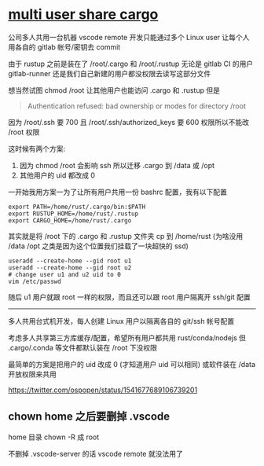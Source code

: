 # [multi user share cargo](/2022/06/multi_user_same_uid_share_cargo_home.md)

公司多人共用一台机器 vscode remote 开发只能通过多个 Linux user 让每个人用各自的 gitlab 帐号/密钥去 commit

由于 rustup 之前是装在了 /root/.cargo 和 /root/.rustup 无论是 gitlab CI 的用户 gitlab-runner 还是我们自己新建的用户都没权限去读写这部分文件

想当然试图 chmod /root 让其他用户也能访问 .cargo 和 .rustup 但是

> Authentication refused: bad ownership or modes for directory /root

因为 /root/.ssh 要 700 且 /root/.ssh/authorized_keys 要 600 权限所以不能改 /root 权限

这时候有两个方案:

1. 因为 chmod /root 会影响 ssh 所以迁移 .cargo 到 /data 或 /opt
2. 其他用户的 uid 都改成 0

一开始我用方案一为了让所有用户共用一份 bashrc 配置，我有以下配置

```
export PATH=/home/rust/.cargo/bin:$PATH
export RUSTUP_HOME=/home/rust/.rustup
export CARGO_HOME=/home/rust/.cargo
```

其实就是将 /root 下的 .cargo 和 .rustup 文件夹 cp 到 /home/rust (为啥没用 /data /opt 之类是因为这个位置我们挂载了一块超快的 ssd)

```
useradd --create-home --gid root u1
useradd --create-home --gid root u2
# change user u1 and u2 uid to 0
vim /etc/passwd
```

随后 u1 用户就跟 root 一样的权限，而且还可以跟 root 用户隔离开 ssh/git 配置

---

多人共用台式机开发，每人创建 Linux 用户以隔离各自的 git/ssh 帐号配置

考虑多人共享第三方库缓存/配置，希望所有用户都共用 rust/conda/nodejs
但 .cargo/.conda 等文件都默认装在 /root 下没权限

最简单的方案是把用户的 uid 改成 0 (才知道用户 uid 可以相同) 
或软件装在 /data 开放权限来共用

https://twitter.com/ospopen/status/1541677689106739201

## chown home 之后要删掉 .vscode

home 目录 chown -R 成 root 

不删掉 .vscode-server 的话 vscode remote 就没法用了
